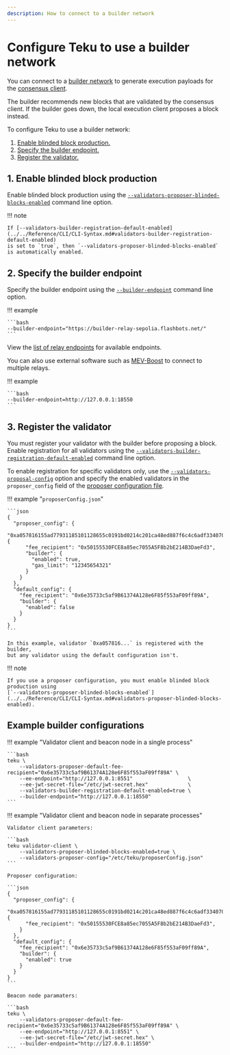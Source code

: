 ```yaml
---
description: How to connect to a builder network
---
```


# Configure Teku to use a builder network

You can connect to a [builder network](../../Concepts/Builder-Network.md) to generate execution
payloads for the [consensus client](../../Concepts/Merge.md#consensus-clients).

The builder recommends new blocks that are validated by the consensus client.
If the builder goes down, the local execution client proposes a block instead.

To configure Teku to use a builder network:

1. [Enable blinded block production.](#1-enable-blinded-block-production)
1. [Specify the builder endpoint.](#2-specify-the-builder-endpoint)
1. [Register the validator.](#3-register-the-validator)

## 1. Enable blinded block production

Enable blinded block production using the [`--validators-proposer-blinded-blocks-enabled`](../../Reference/CLI/CLI-Syntax.md#validators-proposer-blinded-blocks-enabled)
command line option.

!!! note

    If [--validators-builder-registration-default-enabled](../../Reference/CLI/CLI-Syntax.md#validators-builder-registration-default-enabled)
    is set to `true`, then `--validators-proposer-blinded-blocks-enabled` is automatically enabled.

## 2. Specify the builder endpoint

Specify the builder endpoint using the [`--builder-endpoint`](../../Reference/CLI/CLI-Syntax.md#builder-endpoint)
command line option.

!!! example

    ```bash
    --builder-endpoint="https://builder-relay-sepolia.flashbots.net/"
    ```

View the [list of relay endpoints](https://github.com/flashbots/mev-boost#usage) for available endpoints.

You can also use external software such as [MEV-Boost](https://github.com/flashbots/mev-boost) to
connect to multiple relays.

!!! example

    ```bash
    --builder-endpoint=http://127.0.0.1:18550
    ```

## 3. Register the validator

You must register your validator with the builder before proposing a block.
Enable registration for all validators using the [`--validators-builder-registration-default-enabled`](../../Reference/CLI/CLI-Syntax.md#validators-builder-registration-default-enabled)
command line option.

To enable registration for specific validators only, use the
[`--validators-proposal-config`](../../Reference/CLI/CLI-Syntax.md#validators-proposer-config) option
and specify the enabled validators in the `proposer_config` field of the [proposer configuration file](Proposer-Configuration.md).

!!! example "`proposerConfig.json`"

    ```json
    {
      "proposer_config": {
        "0xa057816155ad77931185101128655c0191bd0214c201ca48ed887f6c4c6adf334070efcd75140eada5ac83a92506dd7a": {
          "fee_recipient": "0x50155530FCE8a85ec7055A5F8b2bE214B3DaeFd3",
          "builder": {
            "enabled": true,
            "gas_limit": "12345654321"
          }
        }
      },
      "default_config": {
        "fee_recipient": "0x6e35733c5af9B61374A128e6F85f553aF09ff89A",
        "builder": {
          "enabled": false
        }
      }
    }
    ```

    In this example, validator `0xa057816...` is registered with the builder,
    but any validator using the default configuration isn't.

!!! note

    If you use a proposer configuration, you must enable blinded block production using
    [`--validators-proposer-blinded-blocks-enabled`](../../Reference/CLI/CLI-Syntax.md#validators-proposer-blinded-blocks-enabled).

## Example builder configurations

!!! example "Validator client and beacon node in a single process"

    ```bash
    teku \
        --validators-proposer-default-fee-recipient="0x6e35733c5af9B61374A128e6F85f553aF09ff89A" \
        --ee-endpoint="http://127.0.0.1:8551"                  \
        --ee-jwt-secret-file="/etc/jwt-secret.hex"             \
        --validators-builder-registration-default-enabled=true \
        --builder-endpoint="http://127.0.0.1:18550"
    ```

!!! example "Validator client and beacon node in separate processes"

    Validator client parameters:

    ```bash
    teku validator-client \
        --validators-proposer-blinded-blocks-enabled=true \
        --validators-proposer-config="/etc/teku/proposerConfig.json"
    ```

    Proposer configuration:

    ```json
    {
      "proposer_config": {
        "0xa057816155ad77931185101128655c0191bd0214c201ca48ed887f6c4c6adf334070efcd75140eada5ac83a92506dd7a": {
          "fee_recipient": "0x50155530FCE8a85ec7055A5F8b2bE214B3DaeFd3",
        }
      },
      "default_config": {
        "fee_recipient": "0x6e35733c5af9B61374A128e6F85f553aF09ff89A",
        "builder": {
          "enabled": true
        }
      }
    }
    ```

    Beacon node paramaters:

    ```bash
    teku \
        --validators-proposer-default-fee-recipient="0x6e35733c5af9B61374A128e6F85f553aF09ff89A" \
        --ee-endpoint="http://127.0.0.1:8551" \
        --ee-jwt-secret-file="/etc/jwt-secret.hex" \
        --builder-endpoint="http://127.0.0.1:18550"
    ```
